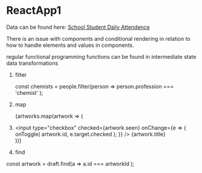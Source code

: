 # ReactApp1

Data can be found here: [School Student Daily Attendence](https://www.kaggle.com/datasets/sahirmaharajj/school-student-daily-attendance)

There is an issue with components and conditional rendering in relation to how to handle elements and values in components.

regular functional programming functions can be found in intermediate state data transformations

1. filter
   
   const chemists = people.filter(person =>
    person.profession === 'chemist'
  );
   
2. map

   {artworks.map(artwork => (
        <li key={artwork.id}>
          <label>
            <input
              type="checkbox"
              checked={artwork.seen}
              onChange={e => {
                onToggle(
                  artwork.id,
                  e.target.checked
                );
              }}
            />
            {artwork.title}
          </label>
        </li>
      ))}
   
3. find
 
  const artwork = draft.find(a =>
        a.id === artworkId
      );

